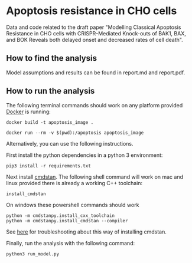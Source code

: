 # Apoptosis resistance in CHO cells

Data and code related to the draft paper "Modelling Classical Apoptosis
Resistance in CHO cells with CRISPR-Mediated Knock-outs of BAK1, BAX, and BOK
Reveals both delayed onset and decreased rates of cell death".

## How to find the analysis

Model assumptions and results can be found in report.md and report.pdf. 

## How to run the analysis

The following terminal commands should work on any platform provided
[Docker](https://www.docker.com/) is running:

```shell
docker build -t apoptosis_image .

docker run --rm -v $(pwd):/apoptosis apoptosis_image

```

Alternatively, you can use the following instructions.

First install the python dependencies in a python 3 environment:

```shell
pip3 install -r requirements.txt 
```

Next install [cmdstan](https://mc-stan.org/users/interfaces/cmdstan). The
following shell command will work on mac and linux provided there is already a
working C++ toolchain:

```shell
install_cmdstan
```

On windows these powershell commands should work

```shell
python -m cmdstanpy.install_cxx_toolchain
python -m cmdstanpy.install_cmdstan --compiler
```

See
[here](https://cmdstanpy.readthedocs.io/en/v0.9.67/installation.html#install-cmdstan)
for troubleshooting about this way of installing cmdstan.

Finally, run the analysis with the following command:

```shell
python3 run_model.py
```

